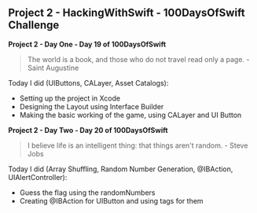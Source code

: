 ## Project 2 - HackingWithSwift - 100DaysOfSwift Challenge

**Project 2 - Day One - Day 19 of 100DaysOfSwift**

>  The world is a book, and those who do not travel read only a page. - Saint Augustine

Today I did (UIButtons, CALayer, Asset Catalogs):

- Setting up the project in Xcode
- Designing the Layout using Interface Builder
- Making the basic working of the game, using CALayer and UI Button

**Project 2 - Day Two - Day 20 of 100DaysOfSwift**

>  I believe life is an intelligent thing: that things aren't random. - Steve Jobs

Today I did (Array Shuffling, Random Number Generation, @IBAction, UIAlertController):

- Guess the flag using the randomNumbers
- Creating @IBAction for UIButton and using tags for them
